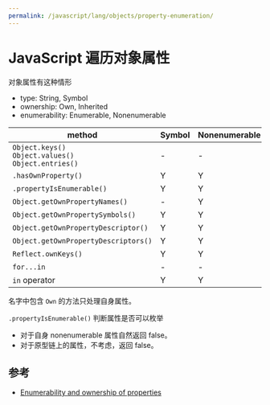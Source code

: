 ```yaml
---
permalink: /javascript/lang/objects/property-enumeration/
---
```


# JavaScript 遍历对象属性

对象属性有这种情形

- type: String, Symbol
- ownership: Own, Inherited
- enumerability: Enumerable, Nonenumerable

method | Symbol | Nonenumerable | Inherited
------ | ------ | ------------- | ----------
`Object.keys()` <br> `Object.values()` <br> `Object.entries()`  | - | - | -
`.hasOwnProperty()` | Y | Y | -
`.propertyIsEnumerable()` | Y | Y | -
`Object.getOwnPropertyNames()`    | - | Y | -
`Object.getOwnPropertySymbols()`  | Y | Y | -
`Object.getOwnPropertyDescriptor()`  | Y | Y | -
`Object.getOwnPropertyDescriptors()` | Y | Y | -
`Reflect.ownKeys()` | Y | Y | -
`for...in`    | - | - | Y
`in` operator | Y | Y | Y

名字中包含 `Own` 的方法只处理自身属性。

`.propertyIsEnumerable()` 判断属性是否可以枚举

- 对于自身 nonenumerable 属性自然返回 false。
- 对于原型链上的属性，不考虑，返回 false。

## 参考

- [Enumerability and ownership of properties](https://developer.mozilla.org/en-US/docs/Web/JavaScript/Enumerability_and_ownership_of_properties)

